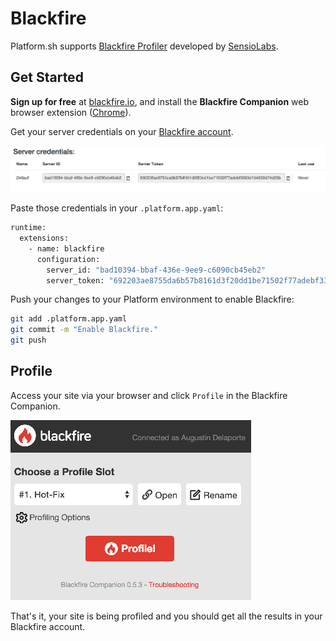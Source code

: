 # Blackfire

Platform.sh supports [Blackfire Profiler](https://blackfire.io/)
developed by [SensioLabs](http://sensiolabs.com/).

## Get Started

**Sign up for free** at [blackfire.io](https://blackfire.io/signup), and
install the **Blackfire Companion** web browser extension
([Chrome](https://chrome.google.com/webstore/detail/blackfire-companion/miefikpgahefdbcgoiicnmpbeeomffld)).

Get your server credentials on your [Blackfire
account](https://blackfire.io/account/credentials).

![](/integration/images/blackfire-credentials.png)

Paste those credentials in your `.platform.app.yaml`:

```bash
runtime:
  extensions:
    - name: blackfire
      configuration:
        server_id: "bad10394-bbaf-436e-9ee9-c6090cb45eb2"
        server_token: "692203ae8755da6b57b8161d3f20dd1be71502f77adebf3363d164033d74d29b"
```

Push your changes to your Platform environment to enable Blackfire:

```bash
git add .platform.app.yaml
git commit -m "Enable Blackfire."
git push
```

## Profile

Access your site via your browser and click `Profile` in the Blackfire
Companion.

![](/integration/images/blackfire-companion.png)

That's it, your site is being profiled and you should get all the
results in your Blackfire account.

